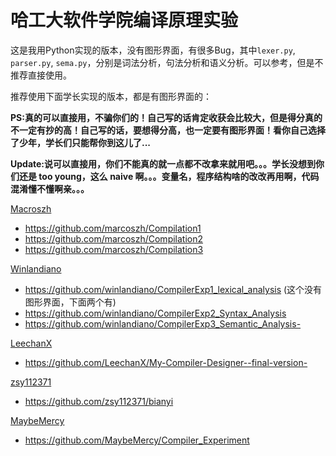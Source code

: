 哈工大软件学院编译原理实验
==========================

这是我用Python实现的版本，没有图形界面，有很多Bug，其中```lexer.py```, ```parser.py```, ```sema.py```，分别是词法分析，句法分析和语义分析。可以参考，但是不推荐直接使用。

推荐使用下面学长实现的版本，都是有图形界面的：

**PS:真的可以直接用，不骗你们的！自己写的话肯定收获会比较大，但是得分真的不一定有抄的高！自己写的话，要想得分高，也一定要有图形界面！看你自己选择了少年，学长们只能帮你到这儿了...**

**Update:说可以直接用，你们不能真的就一点都不改拿来就用吧。。。学长没想到你们还是 too young，这么 naive 啊。。。变量名，程序结构啥的改改再用啊，代码混淆懂不懂啊亲。。。**

[Macroszh](https://github.com/marcoszh)

* https://github.com/marcoszh/Compilation1
* https://github.com/marcoszh/Compilation2
* https://github.com/marcoszh/Compilation3


[Winlandiano](https://github.com/winlandiano)

* https://github.com/winlandiano/CompilerExp1_lexical_analysis (这个没有图形界面，下面两个有)
* https://github.com/winlandiano/CompilerExp2_Syntax_Analysis
* https://github.com/winlandiano/CompilerExp3_Semantic_Analysis-

[LeechanX](https://github.com/LeechanX)

* https://github.com/LeechanX/My-Compiler-Designer--final-version-
 

[zsy112371](https://github.com/zsy112371)

* https://github.com/zsy112371/bianyi

[MaybeMercy](https://github.com/MaybeMercy)

* https://github.com/MaybeMercy/Compiler_Experiment

